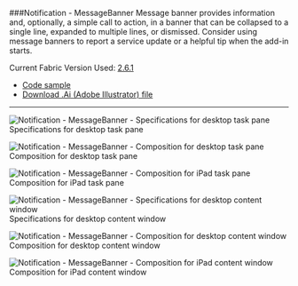###Notification - MessageBanner
Message banner provides information and, optionally, a simple call to action, in a banner that can be collapsed to a single line, expanded to multiple lines, or dismissed. Consider using message banners to report a service update or a helpful tip when the add-in starts.

Current Fabric Version Used: [2.6.1](https://github.com/OfficeDev/office-ui-fabric-core/releases/tag/2.6.1)

* [Code sample](https://github.com/OfficeDev/Office-Add-in-UX-Design-Patterns-Code/tree/master/templates/notifications/message-banner)
* [Download .Ai (Adobe Illustrator) file](https://github.com/OfficeDev/Office-Add-in-UX-Design-Patterns/blob/master/Patterns/Source%20Files/Notification_messagebanner.ai?raw=true)

***

![Notification - MessageBanner - Specifications for desktop task pane](https://raw.githubusercontent.com/OfficeDev/Office-Add-in-UX-Design-Patterns/master/Patterns/Assets/Notifications_MessageBanner/Notification_messagebanner_Desktop%20Task%20Pane%20Callouts.png)
Specifications for desktop task pane 


![Notification - MessageBanner - Composition for desktop task pane](https://raw.githubusercontent.com/OfficeDev/Office-Add-in-UX-Design-Patterns/master/Patterns/Assets/Notifications_MessageBanner/Notification_messagebanner_Desktop%20Task%20Pane.png)
Composition for desktop task pane 


![Notification - MessageBanner - Composition for iPad task pane](https://raw.githubusercontent.com/OfficeDev/Office-Add-in-UX-Design-Patterns/master/Patterns/Assets/Notifications_MessageBanner/Notification_messagebanner_iPad%20Task%20Pane.png)
Composition for iPad task pane 


![Notification - MessageBanner - Specifications for desktop content window](https://raw.githubusercontent.com/OfficeDev/Office-Add-in-UX-Design-Patterns/master/Patterns/Assets/Notifications_MessageBanner/Notification_messagebanner_Desktop%20Content%20Window%20Callouts.png)
Specifications for desktop content window


![Notification - MessageBanner - Composition for desktop content window](https://raw.githubusercontent.com/OfficeDev/Office-Add-in-UX-Design-Patterns/master/Patterns/Assets/Notifications_MessageBanner/Notification_messagebanner_Desktop%20Content%20Window.png)
Composition for desktop content window


![Notification - MessageBanner - Composition for iPad content window](https://raw.githubusercontent.com/OfficeDev/Office-Add-in-UX-Design-Patterns/master/Patterns/Assets/Notifications_MessageBanner/Notification_messagebanner_iPad%20Content%20Window.png)
Composition for iPad content window
